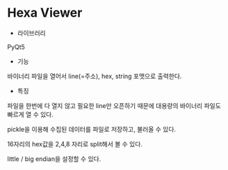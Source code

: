 # Hexa Viewer

- 라이브러리

PyQt5

- 기능

바이너리 파일을 열어서 line(=주소), hex, string 포맷으로 출력한다.

- 특징

파일을 한번에 다 열지 않고 필요한 line만 오픈하기 때문에 대용량의 바이너리 파일도 빠르게 열 수 있다.

pickle을 이용해 수집된 데이터를 파일로 저장하고, 불러올 수 있다.

16자리의 hex값을 2,4,8 자리로 split해서 볼 수 있다.

little / big endian을 설정할 수 있다.
